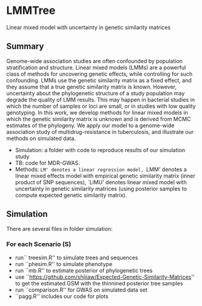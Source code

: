 # LMMTree
Linear mixed model with uncertainty in genetic similarity matrices

Summary
-------

Genome-wide association studies are often confounded by population stratification and structure. Linear mixed models (LMMs) are a powerful class of methods for uncovering genetic effects, while controlling for such confounding.  LMMs use the genetic similarity matrix as a fixed effect, and they assume that a true genetic similarity matrix is known. However, uncertainty about the phylogenetic structure of a study population may degrade the quality of LMM results. This may happen in bacterial studies in which the number of samples or loci are small, or in studies with low quality genotyping. In this work, we develop methods for linear mixed models in which the genetic similarity matrix is unknown and is derived from MCMC estimates of the phylogeny. We apply our model to a genome-wide association study of multidrug-resistance in tuberculosis, and illustrate our methods on simulated data.

- Simulation: a folder with code to reproduce results of our simulation study
- TB: code for MDR-GWAS. 
- Methods: `LM' denotes a linear regression model, `LMM' denotes a linear mixed effects model with empirical genetic similarity matrix (inner product of SNP sequences), `LiMU' denotes linear mixed model with uncertainty in genetic similarity matrices (using posterior samples to compute expected genetic similarity matrix). 

Simulation
------------


There are several files in folder simulation:

### For each Scenario (S)

- run`` treesim.R'' to simulate trees and sequences
- run ``phesim.R'' to simulate phenotype
- run ``mb.R'' to estimate posterior of phylogenetic trees
- use ``https://github.com/shijiaw/Expected-Genetic-Similarity-Matrices'' to get the estimated GSM with the thinnined posterior tree samples 
- run ``comparison.R'' for GWAS on simulated data set 
- ``pagg.R'' includes our code for plots

